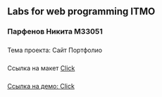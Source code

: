 ## Labs for web programming ITMO
<h3>Парфенов Никита M33051</h3>
<p style="margin: 24px 0;">Тема проекта: Сайт Портфолио</p>
<p style="margin: 24px 0;">Ссылка на макет <a href="https://www.figma.com/file/SJZGpZULt40DFJo6hmgWh3/ITMO-WEB?node-id=0%3A1">Click</p>
<p style="margin: 0;">Ссылка на демо: <a href="https://google.com">Click</a></p>